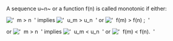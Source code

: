 A sequence u~n~ or a function f(n) is called monotonic if either:

!['  m \> n  '](../dictionary/equation_images/1401.1..png) implies
!['  u\_m \> u\_n  '](../dictionary/equation_images/1401.2..png) or
!['  f(m) \> f(n) ;  '](../dictionary/equation_images/1401.3..png)

or !['  m \> n  '](../dictionary/equation_images/1401.4..png) implies
!['  u\_m \< u\_n  '](../dictionary/equation_images/1401.5..png) or
!['  f(m) \< f(n).  '](../dictionary/equation_images/1401.6..png)
